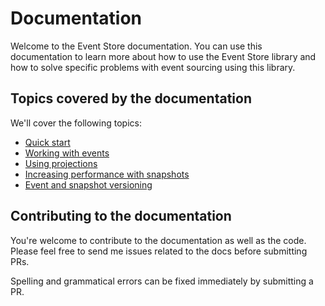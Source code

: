 # Documentation

Welcome to the Event Store documentation. You can use this documentation to
learn more about how to use the Event Store library and how to solve specific
problems with event sourcing using this library.

## Topics covered by the documentation

We'll cover the following topics:

- [Quick start](quick-start.md)
- [Working with events](working-with-events.md)
- [Using projections](using-projections.md)
- [Increasing performance with snapshots](increasing-performance-with-snapshots.md)
- [Event and snapshot versioning](event-and-snapshot-versioning.md)

## Contributing to the documentation

You're welcome to contribute to the documentation as well as the code. Please
feel free to send me issues related to the docs before submitting PRs.

Spelling and grammatical errors can be fixed immediately by submitting a PR.
